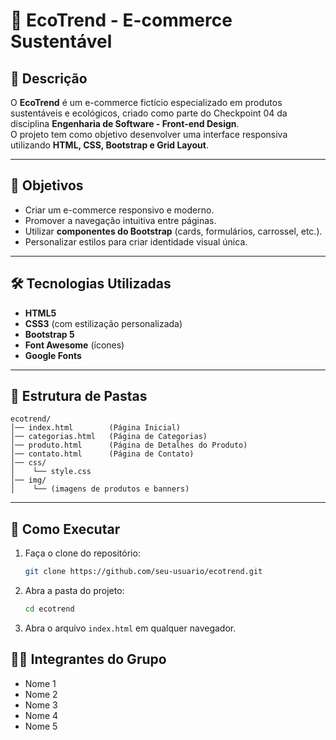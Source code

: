 # 🌱 EcoTrend - E-commerce Sustentável

## 📖 Descrição

O **EcoTrend** é um e-commerce fictício especializado em produtos sustentáveis e ecológicos, criado como parte do Checkpoint 04 da disciplina **Engenharia de Software - Front-end Design**.  
O projeto tem como objetivo desenvolver uma interface responsiva utilizando **HTML, CSS, Bootstrap e Grid Layout**.

---

## 🎯 Objetivos

- Criar um e-commerce responsivo e moderno.
- Promover a navegação intuitiva entre páginas.
- Utilizar **componentes do Bootstrap** (cards, formulários, carrossel, etc.).
- Personalizar estilos para criar identidade visual única.

---

## 🛠️ Tecnologias Utilizadas

- **HTML5**
- **CSS3** (com estilização personalizada)
- **Bootstrap 5**
- **Font Awesome** (ícones)
- **Google Fonts**

---

## 📂 Estrutura de Pastas

```
ecotrend/
│── index.html        (Página Inicial)
│── categorias.html   (Página de Categorias)
│── produto.html      (Página de Detalhes do Produto)
│── contato.html      (Página de Contato)
│── css/
│    └── style.css
│── img/
│    └── (imagens de produtos e banners)
```

---

## 🚀 Como Executar

1. Faça o clone do repositório:
   ```bash
   git clone https://github.com/seu-usuario/ecotrend.git
   ```
2. Abra a pasta do projeto:
   ```bash
   cd ecotrend
   ```
3. Abra o arquivo `index.html` em qualquer navegador.

## 👨‍💻 Integrantes do Grupo

- Nome 1
- Nome 2
- Nome 3
- Nome 4
- Nome 5
